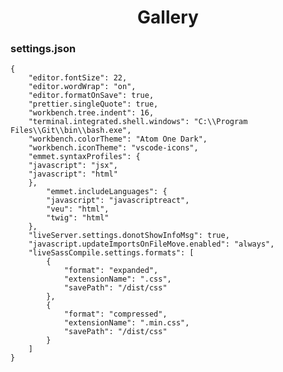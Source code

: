 <h1 align="center">Gallery</h1>

### settings.json

    {
        "editor.fontSize": 22,
        "editor.wordWrap": "on",
        "editor.formatOnSave": true,
        "prettier.singleQuote": true,
        "workbench.tree.indent": 16,
        "terminal.integrated.shell.windows": "C:\\Program Files\\Git\\bin\\bash.exe",
        "workbench.colorTheme": "Atom One Dark",
        "workbench.iconTheme": "vscode-icons",
        "emmet.syntaxProfiles": {
        "javascript": "jsx",
        "javascript": "html"
        },
    	    "emmet.includeLanguages": {
    	    "javascript": "javascriptreact",
    	    "veu": "html",
    	    "twig": "html"
        },
        "liveServer.settings.donotShowInfoMsg": true,
        "javascript.updateImportsOnFileMove.enabled": "always",
        "liveSassCompile.settings.formats": [
    	    {
    		    "format": "expanded",
    		    "extensionName": ".css",
    		    "savePath": "/dist/css"
    	    },
    	    {
    		    "format": "compressed",
    		    "extensionName": ".min.css",
    		    "savePath": "/dist/css"
    	    }
        ]
    }
